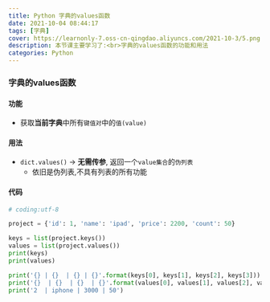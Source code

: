 ```yaml
---
title: Python 字典的values函数
date: 2021-10-04 08:44:17
tags: [字典]
cover: https://learnonly-7.oss-cn-qingdao.aliyuncs.com/2021-10-3/5.png
description: 本节课主要学习了:<br>字典的values函数的功能和用法
categories: Python
---
```


### 字典的values函数

#### 功能

- 获取**当前字典**中所有`键值对`中的`值(value)`

#### 用法

- `dict.values()`  -> **无需传参**, 返回一个`value集合`的`伪列表`
  - 依旧是伪列表,不具有列表的所有功能

#### 代码

```python
# coding:utf-8

project = {'id': 1, 'name': 'ipad', 'price': 2200, 'count': 50}

keys = list(project.keys())
values = list(project.values())
print(keys)
print(values)

print('{} | {}  | {} | {}'.format(keys[0], keys[1], keys[2], keys[3]))
print('{}  | {}  | {}  | {}'.format(values[0], values[1], values[2], values[3]))
print('2  | iphone | 3000 | 50')

```
